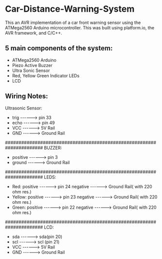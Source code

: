 # Car-Distance-Warning-System

This an AVR implementation of a car front warning sensor using the ATMega2560 Arduino microcontroller.
This was built using platform.io, the AVR framework, and C/C++.

## 5 main components of the system:
- ATMega2560 Arduino
- Piezo Active Buzzer
- Ultra Sonic Sensor
- Red, Yellow Green Indicator LEDs
- LCD

## Wiring Notes:
Ultrasonic Sensor:

- trig ------> pin 33
- echo ------> pin 49
- VCC  ------> 5V Rail
- GND  ------> Ground Rail

######################################################################
BUZZER:

- positive ------> pin 3
- ground   ------> Ground Rail

######################################################################
LEDS:

- Red:    positive ------>  pin 24
          negative ------>  Ground Rail( with 220 ohm res.)
- Yellow: positive ------>  pin 23
          negative ------>  Ground Rail( with 220 ohm res.)
- Green:  positive ------>  pin 22
          negative ------>  Ground Rail( with 220 ohm res.)

######################################################################
LCD:

- sda ------> sda(pin 20)
- scl ------> scl (pin 21)
- VCC ------> 5V Rail
- GND ------> Ground Rail
